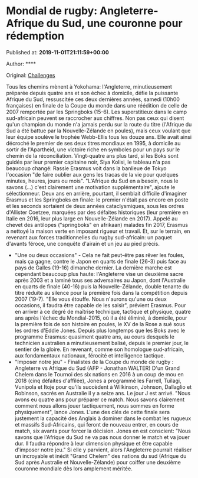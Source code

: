 
# Mondial de rugby: Angleterre-Afrique du Sud, une couronne pour rédemption

Published at: **2019-11-01T21:11:59+00:00**

Author: ****

Original: [Challenges](https://www.challenges.fr/sport/mondial-de-rugby-angleterre-afrique-du-sud-une-couronne-pour-redemption_682793)

Tous les chemins mènent à Yokohama: l'Angleterre, minutieusement préparée depuis quatre ans et son échec à domicile, défie la puissante Afrique du Sud, ressuscitée ces deux dernières années, samedi (10h00 françaises) en finale de la Coupe du monde dans une réédition de celle de 2007 remportée par les Springboks (15-6).
Les superstitieux dans le camp sud-africain peuvent se raccrocher aux chiffres. Non pas ceux qui disent qu'un champion du monde n'a jamais perdu sur la route du titre (l'Afrique du Sud a été battue par la Nouvelle-Zélande en poules), mais ceux voulant que leur équipe soulève le trophée Webb-Ellis tous les douze ans.
Elle avait ainsi décroché le premier de ses deux titres mondiaux en 1995, à domicile au sortir de l'Apartheid, une victoire riche en symboles pour un pays sur le chemin de la réconciliation.
Vingt-quatre ans plus tard, si les Boks sont guidés par leur premier capitaine noir, Siya Kolisi, le tableau n'a pas beaucoup changé: Rassie Erasmus voit dans la banlieue de Tokyo l'occasion "de faire oublier aux gens les tracas de la vie pour quelques minutes, heures, jours ou mois".
"L'Afrique du Sud en a besoin, nous le savons (...) c'est clairement une motivation supplémentaire", ajoute le sélectionneur.
Deux ans en arrière, pourtant, il semblait difficile d'imaginer Erasmus et les Springboks en finale: le premier n'était pas encore en poste et les seconds sortaient de deux années cataclysmiques, sous les ordres d'Allister Coetzee, marquées par des défaites historiques (leur première en Italie en 2016, leur plus large en Nouvelle-Zélande en 2017).
Appelé au chevet des antilopes ("springboks" en afrikaan) malades fin 2017, Erasmus a nettoyé la maison verte en imposant rigueur et travail. Et, sur le terrain, en revenant aux forces traditionnelles du rugby sud-africain: un paquet d'avants féroce, une conquête d'airain et un jeu au pied précis.
- "Une ou deux occasions" -
Cela ne fait peut-être pas rêver les foules, mais ça gagne, contre le Japon en quarts de finale (26-3) puis face au pays de Galles (19-16) dimanche dernier.
La dernière marche est cependant beaucoup plus haute: l'Angleterre vise un deuxième sacre après 2003 et a laminé tous ses adversaires au Japon, dont l'Australie en quarts de finale (40-16) puis la Nouvelle-Zélande, double tenante du titre réduite au silence pour la première fois dans la compétition depuis 2007 (19-7).
"Elle vous étouffe. Nous n'aurons qu'une ou deux occasions, il faudra être capable de les saisir", prévient Erasmus.
Pour en arriver à ce degré de maîtrise technique, tactique et physique, quatre ans après l'échec du Mondial-2015, où il a été éliminé, à domicile, pour la première fois de son histoire en poules, le XV de la Rose a sué sous les ordres d'Eddie Jones.
Depuis plus longtemps que les Boks avec le programme Erasmus: quasiment quatre ans, au cours desquels le technicien australien a minutieusement balisé, depuis le premier jour, le sentier de la gloire. En revenant, comme son homologue sud-africain, aux fondamentaux nationaux, férocité et intelligence tactique.
- "Imposer notre jeu" -
Finalistes de la Coupe du monde de rugby : Angleterre vs Afrique du Sud (AFP - Jonathan WALTER)
D'un Grand Chelem dans le Tournoi des six nations en 2016 à un coup de mou en 2018 (cinq défaites d'affilée), Jones a programmé les Farrell, Tuilagi, Vunipola et Itoje pour qu'ils succèdent à Wilkinson, Johnson, Dallaglio et Robinson, sacrés en Australie il y a seize ans.
Le jour J est arrivé. "Nous avons eu quatre ans pour préparer ce match. Nous savons clairement comment nous allons jouer tactiquement, nous sommes en forme physiquement", lance Jones.
L'une des clés de cette finale sera justement la capacité des Anglais à dominer dans le combat les rugueux et massifs Sud-Africains, qui feront de nouveau entrer, en cours de match, six avants pour forcer la décision.
Jones en est conscient: "Nous savons que l'Afrique du Sud ne va pas nous donner le match et va jouer dur. Il faudra répondre à leur dimension physique et être capable d'imposer notre jeu."
Si elle y parvient, alors l'Angleterre pourrait réaliser un incroyable et inédit "Grand Chelem" des nations du sud (Afrique du Sud après Australie et Nouvelle-Zélande) pour coiffer une deuxième couronne mondiale dès lors amplement méritée.
